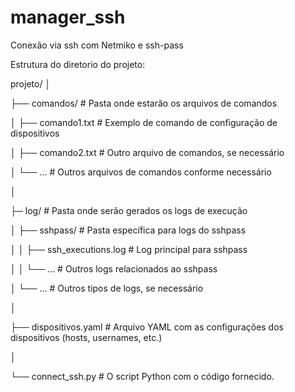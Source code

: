 # manager_ssh
Conexão via ssh com Netmiko e  ssh-pass


Estrutura do diretorio do projeto:

projeto/
│

├── comandos/                    # Pasta onde estarão os arquivos de comandos

│    ├── comando1.txt             # Exemplo de comando de configuração de dispositivos

│    ├── comando2.txt             # Outro arquivo de comandos, se necessário

│    └── ...                      # Outros arquivos de comandos conforme necessário

│

├─ log/                         # Pasta onde serão gerados os logs de execução

│    ├── sshpass/                 # Pasta específica para logs do sshpass

│    │   ├── ssh_executions.log  # Log principal para sshpass

│          │   └── ...                  # Outros logs relacionados ao sshpass

│          └── ...                      # Outros tipos de logs, se necessário

│

├── dispositivos.yaml            # Arquivo YAML com as configurações dos dispositivos (hosts, usernames, etc.)

│

└── connect_ssh.py                # O script Python com o código fornecido.
